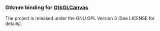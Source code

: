### Gtkmm binding for [GtkGLCanvas](https://github.com/fknorr/gtkglcanvas)

The project is released under the GNU GPL Version 3 (See LICENSE for details).
